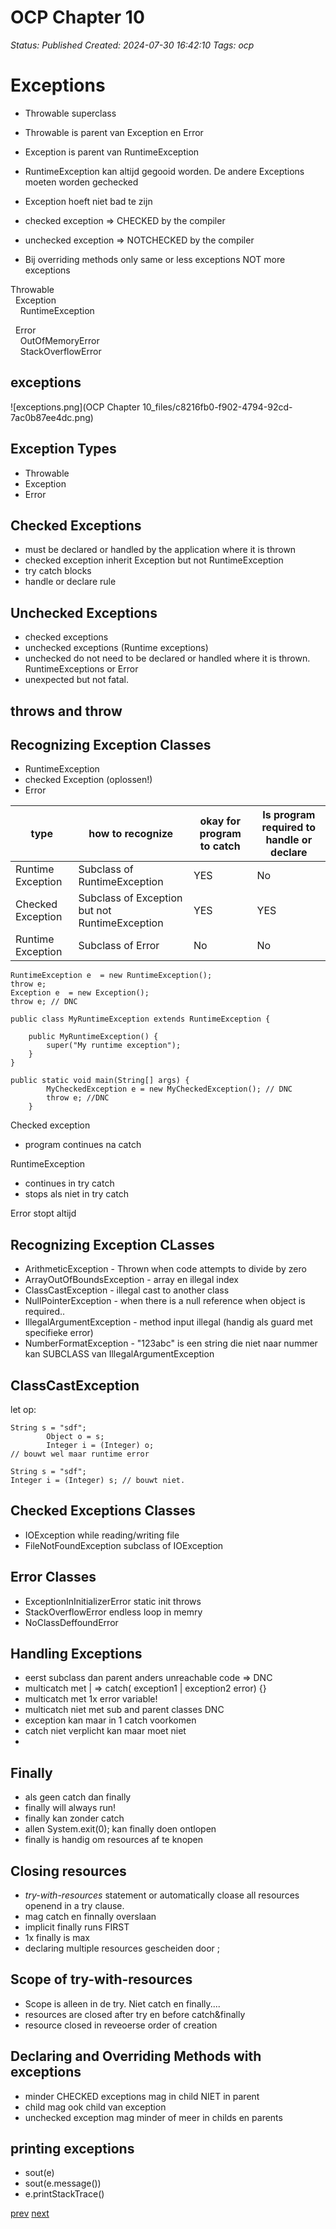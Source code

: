# OCP Chapter 10

_Status: Published_
_Created: 2024-07-30 16:42:10_
_Tags: ocp_

# Exceptions

- Throwable superclass
- Throwable is parent van Exception en Error
- Exception is parent van RuntimeException

- RuntimeException kan altijd gegooid worden. De andere Exceptions moeten worden gechecked
- Exception hoeft niet bad te zijn
- checked exception => CHECKED by the compiler
- unchecked exception => NOTCHECKED by the compiler

- Bij overriding methods only same or less exceptions NOT more exceptions

Throwable     
&nbsp;&nbsp;Exception    
&nbsp;&nbsp;&nbsp;&nbsp;RuntimeException  

&nbsp;&nbsp;Error   
&nbsp;&nbsp;&nbsp;&nbsp;OutOfMemoryError    
&nbsp;&nbsp;&nbsp;&nbsp;StackOverflowError  



## exceptions
![exceptions.png](OCP Chapter 10_files/c8216fb0-f902-4794-92cd-7ac0b87ee4dc.png)
    




## Exception Types
- Throwable
- Exception
- Error



## Checked Exceptions
- must be declared or handled by the application where it is thrown
- checked exception inherit Exception but not RuntimeException
- try catch blocks
- handle or declare rule


## Unchecked Exceptions
- checked exceptions
- unchecked exceptions (Runtime exceptions)
- unchecked do not need to be declared or handled where it is thrown. RuntimeExceptions or Error
- unexpected but not fatal.


## throws and throw

## Recognizing Exception Classes
- RuntimeException 
- checked Exception (oplossen!)
- Error


|type|how to recognize|okay for program to catch|Is program required to handle or declare|
|----|----------------|-------------------------|----------------------------------------|
|Runtime Exception|Subclass of RuntimeException| YES|No|
|Checked Exception|Subclass of Exception but not RuntimeException| YES|YES|
|Runtime Exception|Subclass of Error| No|No|


```
RuntimeException e  = new RuntimeException();
throw e;
Exception e  = new Exception(); 
throw e; // DNC

public class MyRuntimeException extends RuntimeException {

    public MyRuntimeException() {
        super("My runtime exception");
    }
}

public static void main(String[] args) {
        MyCheckedException e = new MyCheckedException(); // DNC
        throw e; //DNC
    }
```

Checked exception
- program continues na catch

RuntimeException
- continues in try catch
- stops als niet in try catch

Error stopt altijd


## Recognizing Exception CLasses

- ArithmeticException - Thrown when code attempts to divide by zero  
- ArrayOutOfBoundsException - array en illegal index
- ClassCastException - illegal cast to another class
- NullPointerException - when there is a null reference when object is required..
- IllegalArgumentException - method input illegal (handig als guard met specifieke error)
- NumberFormatException - "123abc" is een string die niet naar nummer kan SUBCLASS van IllegalArgumentException

## ClassCastException
let op:
```
String s = "sdf";
        Object o = s;
        Integer i = (Integer) o;
// bouwt wel maar runtime error

String s = "sdf";
Integer i = (Integer) s; // bouwt niet.
```


## Checked Exceptions Classes

- IOException while reading/writing file 
- FileNotFoundException subclass of IOException

## Error Classes

- ExceptionInInitializerError static init throws
- StackOverflowError endless loop in memry
- NoClassDeffoundError 



## Handling Exceptions

- eerst subclass dan parent anders unreachable code => DNC
- multicatch met | => catch( exception1 | exception2 error) {}
- multicatch met 1x error variable!
- multicatch niet met sub and parent classes DNC
- exception kan maar in 1 catch voorkomen
- catch niet verplicht kan maar moet niet
- 
## Finally
- als geen catch dan finally
- finally will always run!
- finally kan zonder catch
- allen System.exit(0); kan finally doen ontlopen
- finally is handig om resources af te knopen

## Closing resources

- *try-with-resources* statement or automatically cloase all resources openend in a try clause.  
- mag catch en finnally overslaan
- implicit finally runs FIRST
- 1x finally is max
- declaring multiple resources gescheiden door ;

## Scope of try-with-resources
- Scope is alleen in de try. Niet catch en finally....
- resources are closed after try en before catch&finally
- resource closed in reveoerse order of creation

## Declaring and Overriding Methods with exceptions
- minder CHECKED exceptions mag in child NIET in parent
- child mag ook child van exception
- unchecked exception mag minder of meer in childs en parents

## printing exceptions
- sout(e)
- sout(e.message())
- e.printStackTrace()

[prev](http://hjh.devsnips.nl/ocp09b)
[next](http://hjh.devsnips.nl/ocp11)